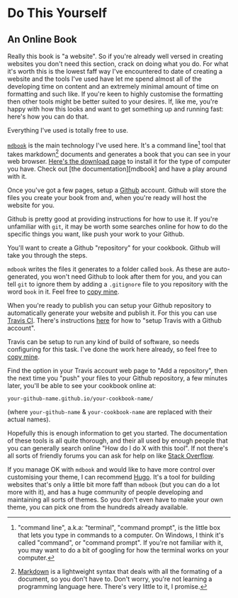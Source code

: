 # Do This Yourself

## An Online Book

Really this book is "a website".  So if you're already well versed in creating
websites you don't need this section, crack on doing what you do. For what it's
worth this is the lowest faff way I've encountered to date of creating a
website and the tools I've used have let me spend almost all of the developing
time on content and an extremely minimal amount of time on formatting and such
like. If you're keen to highly customise the formatting then other tools might
be better suited to your desires.  If, like me, you're happy with how this
looks and want to get something up and running fast: here's how you can do
that.

Everything I've used is totally free to use.

[`mdbook`][mddoc] is the main technology I've used here. It's a command
line[^cl] tool that takes markdown[^md] documents and generates a book that you
can see in your web browser. [Here's the download page][mdbin] to install it
for the type of computer you have. Check out [the documentation][mdbook] and
have a play around with it.

Once you've got a few pages, setup a [Github][github] account.  Github will
store the files you create your book from and, when you're ready will host the
website for you.

Github is pretty good at providing instructions for how to use it.  If you're
unfamiliar with `git`, it may be worth some searches online for how to do the
specific things you want, like push your work to your Github.

You'll want to create a Github "repository" for your cookbook.  Github will
take you through the steps.

`mdbook` writes the files it generates to a folder called `book`.  As these are
auto-generated, you won't need Github to look after them for you, and you can
tell `git` to ignore them by adding a `.gitignore` file to you repository with
the word `book` in it.  Feel free to [copy mine][mygitignore].

When you're ready to publish you can setup your Github repository to
automatically generate your website and publish it.  For this you can use
[Travis CI][travis].  There's instructions [here][travisgithub] for how to
"setup Travis with a Github account".

Travis can be setup to run any kind of build of software, so needs configuring
for this task.  I've done the work here already, so feel free to [copy
mine][mytravis].

Find the option in your Travis account web page to "Add a repository", then the
next time you "push" your files to your Github repository, a few minutes later,
you'll be able to see your cookbook online at:

```
your-github-name.github.io/your-cookbook-name/
```

(where `your-github-name` & `your-cookbook-name` are replaced with their actual
names).

Hopefully this is enough information to get you started.  The documentation of
these tools is all quite thorough, and their all used by enough people that you
can generally search online "How do I do X with this tool".  If not there's all
sorts of friendly forums you can ask for help on like [Stack Overflow][so].

If you manage OK with `mdbook` and would like to have more control over
customising your theme, I can recommend [Hugo][hugo].  It's a tool for building
websites that's only a little bit more faff than `mdbook` (but you can do a lot
more with it), and has a huge community of people developing and maintaining
all sorts of themes.  So you don't even have to make your own theme, you can
pick one from the hundreds already available.

[so]: https://stackoverflow.com/
[travisgithub]: https://docs.travis-ci.com/user/tutorial/#to-get-started-with-travis-ci-using-github
[travis]: https://travis-ci.org/
[github]: https://github.com/
[mddoc]: https://rust-lang.github.io/mdBook/index.html
[mdgit]: https://github.com/rust-lang/mdBook
[mdbin]: https://github.com/rust-lang/mdBook/releases
[hugo]: https://gohugo.io/
[markdown]: https://learnxinyminutes.com/docs/markdown/
[mygithub]: https://github.com/tarquin-the-brave/not-a-v-word-cookbook
[mytravis]: https://github.com/tarquin-the-brave/not-a-v-word-cookbook/blob/master/.travis.yml
[mygitignore]: https://github.com/tarquin-the-brave/not-a-v-word-cookbook/blob/master/.gitignore


[pandoc]: https://pandoc.org/

[^cl]: "command line", a.k.a: "terminal", "command prompt", is the little box
  that lets you type in commands to a computer.  On Windows, I think it's
  called "command", or "command prompt".  If you're not familiar with it, you
  may want to do a bit of googling for how the terminal works on your computer.

[^md]: [Markdown][markdown] is a lightweight syntax that deals with all the
  formating of a document, so you don't have to.  Don't worry, you're not
  learning a programming language here.  There's very little to it, I promise.
